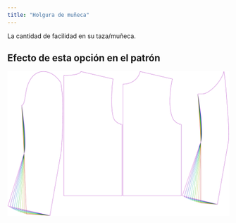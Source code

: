 ```yaml
---
title: "Holgura de muñeca"
---
```


La cantidad de facilidad en su taza/muñeca.

## Efecto de esta opción en el patrón

![Esta imagen muestra el efecto de esta opción superponiendo varias variantes que tienen un valor diferente para esta opción](bent_cuffease_sample.svg "Efecto de esta opción en el patrón")
